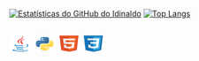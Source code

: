 [![Estatísticas do GitHub do Idinaldo](https://github-readme-stats.vercel.app/api?username=Idinaldo&custom_title=Estatísticas%20do%20GitHub%20de%20Idinaldo&theme=midnight-purple)](https://github.com/Idinaldo/github-readme-stats)
[![Top Langs](https://github-readme-stats.vercel.app/api/top-langs/?username=Idinaldo&custom_title=Linguagens&hide_progress=true&langs_count=3&hide=javascript,typescript,rust,go,glsl,astro&theme=midnight-purple)](https://github.com/anuraghazra/github-readme-stats)
<div style="display: inline_block"><br>
  <img align="center" alt="Java Logo" height="30" width="40" src="https://raw.githubusercontent.com/devicons/devicon/master/icons/java/java-original.svg">
  <img align="center" alt="Idinaldo-Python" height="30" width="40" src="https://raw.githubusercontent.com/devicons/devicon/master/icons/python/python-original.svg">
  <img align="center" alt="Idinaldo-HTML" height="30" width="40" src="https://raw.githubusercontent.com/devicons/devicon/master/icons/html5/html5-original.svg">
  <img align="center" alt="Idinaldo-CSS" height="30" width="40" src="https://raw.githubusercontent.com/devicons/devicon/master/icons/css3/css3-original.svg">
</div>

<!--
![snake gif](https://github.com/Formandodev/Formandodev/blob/output/github-contribution-grid-snake.svg)
-->
